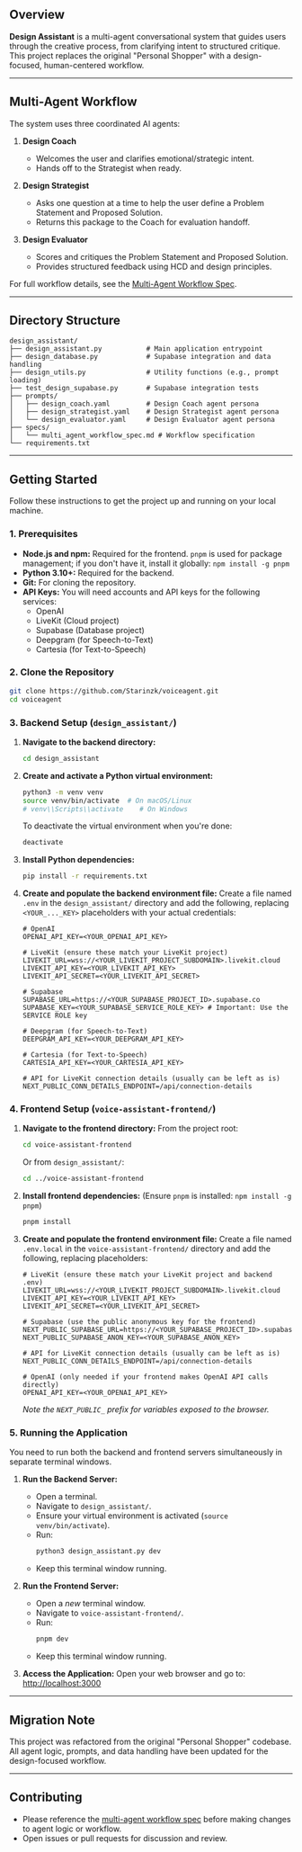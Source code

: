 
## Overview

**Design Assistant** is a multi-agent conversational system that guides users through the creative process, from clarifying intent to structured critique.  
This project replaces the original "Personal Shopper" with a design-focused, human-centered workflow.

---

## Multi-Agent Workflow

The system uses three coordinated AI agents:

1. **Design Coach**  
   - Welcomes the user and clarifies emotional/strategic intent.
   - Hands off to the Strategist when ready.

2. **Design Strategist**  
   - Asks one question at a time to help the user define a Problem Statement and Proposed Solution.
   - Returns this package to the Coach for evaluation handoff.

3. **Design Evaluator**  
   - Scores and critiques the Problem Statement and Proposed Solution.
   - Provides structured feedback using HCD and design principles.

For full workflow details, see the [Multi-Agent Workflow Spec](design_assistant/specs/multi_agent_workflow_spec.md).

---

## Directory Structure

```
design_assistant/
├── design_assistant.py           # Main application entrypoint
├── design_database.py            # Supabase integration and data handling
├── design_utils.py               # Utility functions (e.g., prompt loading)
├── test_design_supabase.py       # Supabase integration tests
├── prompts/
│   ├── design_coach.yaml         # Design Coach agent persona
│   ├── design_strategist.yaml    # Design Strategist agent persona
│   └── design_evaluator.yaml     # Design Evaluator agent persona
├── specs/
│   └── multi_agent_workflow_spec.md # Workflow specification
└── requirements.txt
```

---

## Getting Started

Follow these instructions to get the project up and running on your local machine.

### 1. Prerequisites

*   **Node.js and npm:** Required for the frontend. `pnpm` is used for package management; if you don't have it, install it globally: `npm install -g pnpm`
*   **Python 3.10+:** Required for the backend.
*   **Git:** For cloning the repository.
*   **API Keys:** You will need accounts and API keys for the following services:
    *   OpenAI
    *   LiveKit (Cloud project)
    *   Supabase (Database project)
    *   Deepgram (for Speech-to-Text)
    *   Cartesia (for Text-to-Speech)

### 2. Clone the Repository

```bash
git clone https://github.com/Starinzk/voiceagent.git
cd voiceagent
```

### 3. Backend Setup (`design_assistant/`)

1.  **Navigate to the backend directory:**
    ```bash
    cd design_assistant
    ```

2.  **Create and activate a Python virtual environment:**
    ```bash
    python3 -m venv venv
    source venv/bin/activate  # On macOS/Linux
    # venv\\Scripts\\activate    # On Windows
    ```
    
    To deactivate the virtual environment when you're done:
    ```bash
    deactivate
    ```

3.  **Install Python dependencies:**
    ```bash
    pip install -r requirements.txt
    ```

4.  **Create and populate the backend environment file:**
    Create a file named `.env` in the `design_assistant/` directory and add the following, replacing `<YOUR_..._KEY>` placeholders with your actual credentials:

    ```env
    # OpenAI
    OPENAI_API_KEY=<YOUR_OPENAI_API_KEY>

    # LiveKit (ensure these match your LiveKit project)
    LIVEKIT_URL=wss://<YOUR_LIVEKIT_PROJECT_SUBDOMAIN>.livekit.cloud
    LIVEKIT_API_KEY=<YOUR_LIVEKIT_API_KEY>
    LIVEKIT_API_SECRET=<YOUR_LIVEKIT_API_SECRET>

    # Supabase
    SUPABASE_URL=https://<YOUR_SUPABASE_PROJECT_ID>.supabase.co
    SUPABASE_KEY=<YOUR_SUPABASE_SERVICE_ROLE_KEY> # Important: Use the SERVICE ROLE key

    # Deepgram (for Speech-to-Text)
    DEEPGRAM_API_KEY=<YOUR_DEEPGRAM_API_KEY>

    # Cartesia (for Text-to-Speech)
    CARTESIA_API_KEY=<YOUR_CARTESIA_API_KEY>

    # API for LiveKit connection details (usually can be left as is)
    NEXT_PUBLIC_CONN_DETAILS_ENDPOINT=/api/connection-details
    ```

### 4. Frontend Setup (`voice-assistant-frontend/`)

1.  **Navigate to the frontend directory:**
    From the project root:
    ```bash
    cd voice-assistant-frontend
    ```
    Or from `design_assistant/`:
    ```bash
    cd ../voice-assistant-frontend
    ```

2.  **Install frontend dependencies:**
    (Ensure `pnpm` is installed: `npm install -g pnpm`)
    ```bash
    pnpm install
    ```

3.  **Create and populate the frontend environment file:**
    Create a file named `.env.local` in the `voice-assistant-frontend/` directory and add the following, replacing placeholders:

    ```env
    # LiveKit (ensure these match your LiveKit project and backend .env)
    LIVEKIT_URL=wss://<YOUR_LIVEKIT_PROJECT_SUBDOMAIN>.livekit.cloud
    LIVEKIT_API_KEY=<YOUR_LIVEKIT_API_KEY>
    LIVEKIT_API_SECRET=<YOUR_LIVEKIT_API_SECRET>

    # Supabase (use the public anonymous key for the frontend)
    NEXT_PUBLIC_SUPABASE_URL=https://<YOUR_SUPABASE_PROJECT_ID>.supabase.co
    NEXT_PUBLIC_SUPABASE_ANON_KEY=<YOUR_SUPABASE_ANON_KEY>

    # API for LiveKit connection details (usually can be left as is)
    NEXT_PUBLIC_CONN_DETAILS_ENDPOINT=/api/connection-details

    # OpenAI (only needed if your frontend makes OpenAI API calls directly)
    OPENAI_API_KEY=<YOUR_OPENAI_API_KEY>
    ```
    *Note the `NEXT_PUBLIC_` prefix for variables exposed to the browser.*

### 5. Running the Application

You need to run both the backend and frontend servers simultaneously in separate terminal windows.

1.  **Run the Backend Server:**
    *   Open a terminal.
    *   Navigate to `design_assistant/`.
    *   Ensure your virtual environment is activated (`source venv/bin/activate`).
    *   Run:
        ```bash
        python3 design_assistant.py dev
        ```
    *   Keep this terminal window running.

2.  **Run the Frontend Server:**
    *   Open a *new* terminal window.
    *   Navigate to `voice-assistant-frontend/`.
    *   Run:
        ```bash
        pnpm dev
        ```
    *   Keep this terminal window running.

3.  **Access the Application:**
    Open your web browser and go to:
    [http://localhost:3000](http://localhost:3000)

---

## Migration Note

This project was refactored from the original "Personal Shopper" codebase.  
All agent logic, prompts, and data handling have been updated for the design-focused workflow.

---

## Contributing

- Please reference the [multi-agent workflow spec](design_assistant/specs/multi_agent_workflow_spec.md) before making changes to agent logic or workflow.
- Open issues or pull requests for discussion and review.
